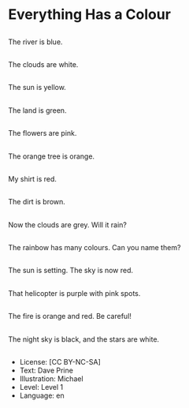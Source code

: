 # Everything Has a Colour

##
The river is blue.

##
The clouds are white.

##
The sun is yellow.

##
The land is green.

##
The flowers are pink.

##
The orange tree is orange.

##
My shirt is red.

##
The dirt is brown.

##
Now the clouds are grey. Will it rain?

##
The rainbow has many colours. Can you name them?

##
The sun is setting. The sky is now red.

##
That helicopter is purple with pink spots.

##
The fire is orange and red. Be careful!

##
The night sky is black, and the stars are white.

##
* License: [CC BY-NC-SA]
* Text: Dave Prine
* Illustration: Michael
* Level: Level 1
* Language: en
